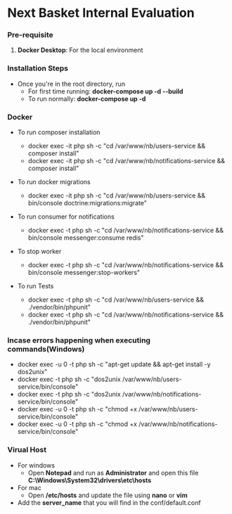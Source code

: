 # Next Basket Internal Evaluation

### Pre-requisite

1. **Docker Desktop**: For the local environment

### Installation Steps

- Once you're in the root directory, run 
  - For first time running: **docker-compose up -d --build**
  - To run normally: **docker-compose up -d**

### Docker

- To run composer installation
  - docker exec -it php sh -c "cd /var/www/nb/users-service && composer install"
  - docker exec -it php sh -c "cd /var/www/nb/notifications-service && composer install"

- To run docker migrations
  - docker exec -it php sh -c "cd /var/www/nb/users-service && bin/console doctrine:migrations:migrate"

- To run consumer for notifications
  - docker exec -t php sh -c "cd /var/www/nb/notifications-service && bin/console messenger:consume redis"

- To stop worker
  - docker exec -t php sh -c "cd /var/www/nb/notifications-service && bin/console messenger:stop-workers"

- To run Tests
  - docker exec -t php sh -c "cd /var/www/nb/users-service && ./vendor/bin/phpunit"
  - docker exec -t php sh -c "cd /var/www/nb/notifications-service && ./vendor/bin/phpunit"

### Incase errors happening when executing commands(Windows)
- docker exec -u 0 -t php sh -c "apt-get update && apt-get install -y dos2unix"
- docker exec -t php sh -c "dos2unix /var/www/nb/users-service/bin/console"
- docker exec -t php sh -c "dos2unix /var/www/nb/notifications-service/bin/console"
- docker exec -u 0 -t php sh -c "chmod +x /var/www/nb/users-service/bin/console"
- docker exec -u 0 -t php sh -c "chmod +x /var/www/nb/notifications-service/bin/console"

### Virual Host
- For windows
  - Open **Notepad** and run as **Administrator** and open this file **C:\Windows\System32\drivers\etc\hosts**
- For mac
  - Open **/etc/hosts** and update the file using **nano** or **vim**
- Add the **server_name** that you will find in the conf/default.conf

  